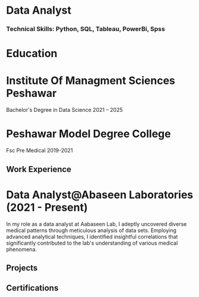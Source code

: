 # Data Analyst 

### Technical Skills: Python, SQL, Tableau, PowerBi, Spss
# Education
# Institute Of Managment Sciences Peshawar
Bachelor's Degree in Data Science
2021 – 2025

# Peshawar Model Degree College
Fsc Pre Medical
2019-2021

## Work Experience
# Data Analyst@Abaseen Laboratories (2021 - Present)
In my role as a data analyst at Aabaseen Lab, I adeptly uncovered diverse medical patterns through meticulous analysis of data sets. Employing advanced analytical techniques, I identified insightful correlations that significantly contributed to the lab's understanding of various medical phenomena.

## Projects


## Certifications
